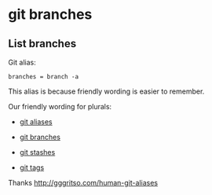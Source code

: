 # git branches

## List branches

Git alias:

```git
branches = branch -a
```

This alias is because friendly wording is easier to remember.

Our friendly wording for plurals:

* [git aliases](../git-aliases)

* [git branches](../git-branches)

* [git stashes](../git-stashes)

* [git tags](../git-tags)

Thanks <http://gggritso.com/human-git-aliases>
